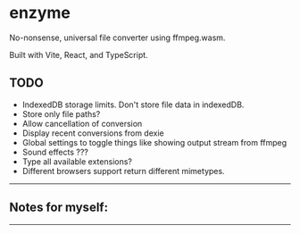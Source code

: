 # enzyme

No-nonsense, universal file converter using ffmpeg.wasm.

Built with Vite, React, and TypeScript.

## TODO

- IndexedDB storage limits. Don't store file data in indexedDB.
- Store only file paths?
- Allow cancellation of conversion
- Display recent conversions from dexie
- Global settings to toggle things like showing output stream from ffmpeg
- Sound effects ???
- Type all available extensions?
- Different browsers support return different mimetypes.

---

## Notes for myself:

---
